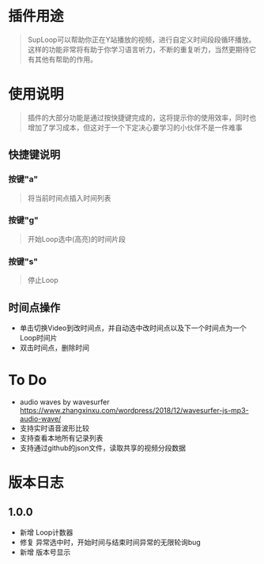 # 插件用途
> SupLoop可以帮助你正在Y站播放的视频，进行自定义时间段段循环播放。这样的功能非常将有助于你学习语言听力，不断的重复听力，当然更期待它有其他有帮助的作用。


# 使用说明
> 插件的大部分功能是通过按快捷键完成的，这将提示你的使用效率，同时也增加了学习成本，但这对于一个下定决心要学习的小伙伴不是一件难事 

## 快捷键说明
### 按键"a"
> 将当前时间点插入时间列表
### 按键"g"
> 开始Loop选中(高亮)的时间片段

### 按键"s"
> 停止Loop

## 时间点操作
- 单击切换Video到改时间点，并自动选中改时间点以及下一个时间点为一个Loop时间片
- 双击时间点，删除时间



# To Do
- audio waves by wavesurfer https://www.zhangxinxu.com/wordpress/2018/12/wavesurfer-js-mp3-audio-wave/  
- 支持实时语音波形比较
- 支持查看本地所有记录列表
- 支持通过github的json文件，读取共享的视频分段数据

# 版本日志
## 1.0.0
- 新增 Loop计数器
- 修复 异常选中时，开始时间与结束时间异常的无限轮询bug
- 新增 版本号显示
